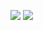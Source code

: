 [![](https://github.com/StephenHodgson/StephenHodgson/assets/13334553/f289235e-072d-4096-80ff-2a65ef8da90c)](https://www.patreon.com/RageAgainstThePixel)
![](https://komarev.com/ghpvc/?username=StephenHodgson&style=flat-square)
